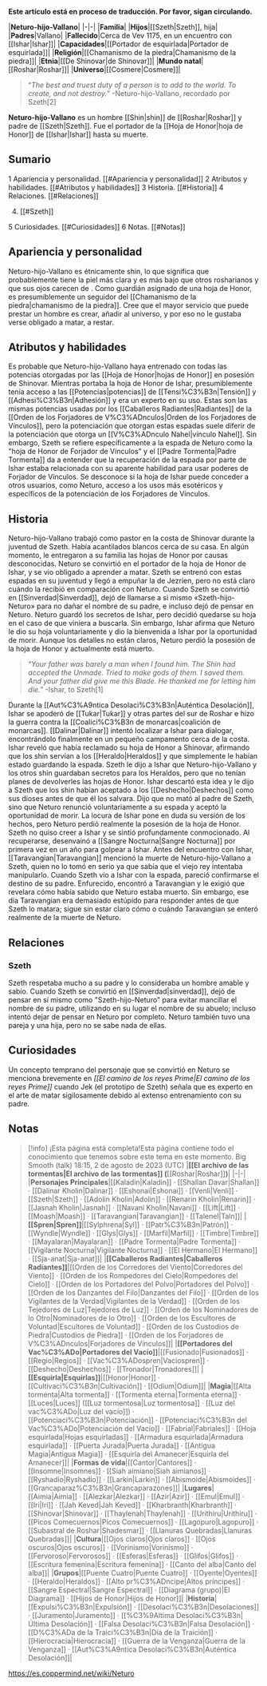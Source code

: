 **Este artículo está en proceso de traducción. Por favor, sigan circulando.**


|**Neturo-hijo-Vallano**|
|-|-|
|**Familia**|
|**Hijos**|[[Szeth\|Szeth]], hija|
|**Padres**|Vallano|
|**Fallecido**|Cerca de Vev 1175, en un encuentro con [[Ishar\|Ishar]]|
|**Capacidades**|[[Portador de esquirlada\|Portador de esquirlada]]|
|**Religión**|[[Chamanismo de la piedra\|Chamanismo de la piedra]]|
|**Etnia**|[[De Shinovar\|de Shinovar]]|
|**Mundo natal**|[[Roshar\|Roshar]]|
|**Universo**|[[Cosmere\|Cosmere]]|

>“*The best and truest duty of a person is to add to the world. To create, and not destroy.*”
\-Neturo-hijo-Vallano, recordado por Szeth[2]


**Neturo-hijo-Vallano** es un hombre [[Shin\|shin]] de [[Roshar\|Roshar]] y padre de [[Szeth\|Szeth]]. Fue el portador de la [[Hoja de Honor\|hoja de Honor]] de [[Ishar\|Ishar]] hasta su muerte.

## Sumario

1 Apariencia y personalidad. [[#Apariencia y personalidad]] 
2 Atributos y habilidades. [[#Atributos y habilidades]] 
3 Historia. [[#Historia]] 
4 Relaciones. [[#Relaciones]] 

4. [[#Szeth]] 


5 Curiosidades. [[#Curiosidades]] 
6 Notas. [[#Notas]] 


## Apariencia y personalidad
Neturo-hijo-Vallano es étnicamente shin, lo que significa que probablemente tiene la piel más clara y es más bajo que otros rosharianos y que sus ojos carecen de . Como guardián asignado de una hoja de Honor, es presumiblemente un seguidor del [[Chamanismo de la piedra\|chamanismo de la piedra]]. Cree que el mayor servicio que puede prestar un hombre es crear, añadir al universo, y por eso no le gustaba verse obligado a matar, a restar.

## Atributos y habilidades
Es probable que Neturo-hijo-Vallano haya entrenado con todas las potencias otorgadas por las [[Hoja de Honor\|hojas de Honor]] en posesión de Shinovar. Mientras portaba la hoja de Honor de Ishar, presumiblemente tenía acceso a las [[Potencias\|potencias]] de [[Tensi%C3%B3n\|Tensión]] y [[Adhesi%C3%B3n\|Adhesión]] y era un experto en su uso. Estas son las mismas potencias usadas por los [[Caballeros Radiantes\|Radiantes]] de la [[Orden de los Forjadores de V%C3%ADnculos\|Orden de los Forjadores de Vínculos]], pero la potenciación que otorgan estas espadas suele diferir de la potenciación que otorga un [[V%C3%ADnculo Nahel\|vínculo Nahel]]. Sin embargo, Szeth se refiere específicamente a la espada de Neturo como la "hoja de Honor de Forjador de Vínculos" y el [[Padre Tormenta\|Padre Tormenta]] da a entender que la recuperación de la espada por parte de Ishar estaba relacionada con su aparente habilidad para usar poderes de Forjador de Vínculos. Se desconoce si la hoja de Ishar puede conceder a otros usuarios, como Neturo, acceso a los usos más esotéricos y específicos de la potenciación de los Forjadores de Vínculos.

## Historia
Neturo-hijo-Vallano trabajó como pastor en la costa de Shinovar durante la juventud de Szeth. Había acantilados blancos cerca de su casa. En algún momento, le entregaron a su familia las hojas de Honor por causas desconocidas. Neturo se convirtió en el portador de la hoja de Honor de Ishar, y se vio obligado a aprender a matar. Szeth se entrenó con estas espadas en su juventud y llegó a empuñar la de Jezrien, pero no está claro cuándo la recibió en comparación con Neturo.
Cuando Szeth se convirtió en [[Sinverdad\|Sinverdad]], dejó de llamarse a si mismo «Szeth-hijo-Neturo» para no dañar el nombre de su padre, e incluso dejó de pensar en Neturo.
Neturo guardó los secretos de Ishar, pero decidió quedarse su hoja en el caso de que viniera a buscarla. Sin embargo, Ishar afirma que Neturo le dio su hoja voluntariamente y dio la bienvenida a Ishar por la oportunidad de morir. Aunque los detalles no están claros, Neturo perdió la posesión de la hoja de Honor y actualmente está muerto.

>“*Your father was barely a man when I found him. The Shin had accepted the Unmade. Tried to make gods of them. I saved them. And your father did give me this Blade. He thanked me for letting him die.*”
\-Ishar, to Szeth[1]

Durante la [[Aut%C3%A9ntica Desolaci%C3%B3n\|Auténtica Desolación]], Ishar se apoderó de [[Tukar\|Tukar]] y otras partes del sur de Roshar e hizo la guerra contra la [[Coalici%C3%B3n de monarcas\|coalición de monarcas]]. [[Dalinar\|Dalinar]] intentó localizar a Ishar para dialogar, encontrándolo finalmente en un pequeño campamento cerca de la costa. Ishar reveló que había reclamado su hoja de Honor a Shinovar, afirmando que los shin servían a los [[Heraldo\|Heraldos]] y que simplemente le habían estado guardando la espada. Szeth le dijo a Ishar que Neturo-hijo-Vallano y los otros shin guardaban secretos para los Heraldos, pero que no tenían planes de devolverles las hojas de Honor. Ishar descartó esta idea y le dijo a Szeth que los shin habían aceptado a los [[Deshecho\|Deshechos]] como sus dioses antes de que él los salvara. Dijo que no mató al padre de Szeth, sino que Neturo renunció voluntariamente a su espada y aceptó la oportunidad de morir. La locura de Ishar pone en duda su versión de los hechos, pero Neturo perdió realmente la posesión de la hoja de Honor. Szeth no quiso creer a Ishar y se sintió profundamente conmocionado. Al recuperarse, desenvainó a [[Sangre Nocturna\|Sangre Nocturna]] por primera vez en un año para golpear a Ishar.
Antes del encuentro con Ishar, [[Taravangian\|Taravangian]] mencionó la muerte de Neturo-hijo-Vallano a Szeth, quien no lo tomó en serio ya que sabía que el viejo rey intentaba manipularlo. Cuando Szeth vio a Ishar con la espada, pareció confirmarse el destino de su padre. Enfurecido, encontró a Taravangian y le exigió que revelara cómo había sabido que Neturo estaba muerto. Sin embargo, ese día Taravangian era demasiado estúpido para responder antes de que Szeth lo matara; sigue sin estar claro cómo o cuándo Taravangian se enteró realmente de la muerte de Neturo.

## Relaciones
### Szeth
Szeth respetaba mucho a su padre y lo consideraba un hombre amable y sabio. Cuando Szeth se convirtió en [[Sinverdad\|sinverdad]], dejó de pensar en sí mismo como "Szeth-hijo-Neturo" para evitar mancillar el nombre de su padre, utilizando en su lugar el nombre de su abuelo; incluso intentó dejar de pensar en Neturo por completo. Neturo también tuvo una pareja y una hija, pero no se sabe nada de ellas.

## Curiosidades
Un concepto temprano del personaje que se convirtió en Neturo se menciona brevemente en *[[El camino de los reyes Prime\|El camino de los reyes Prime]]* cuando Jek (el prototipo de Szeth) señala que es experto en el arte de matar sigilosamente debido al extenso entrenamiento con su padre.
## Notas

> [!info] ¡Esta página está completa!Esta página contiene todo el conocimiento que tenemos sobre este tema en este momento.
Big Smooth (talk) 18:15, 2 de agosto de 2023 (UTC)
|**[[El archivo de las tormentas\|El archivo de las tormentas]] (**[[Roshar\|Roshar]]**)**|
|-|-|
|**Personajes Principales**|[[Kaladin\|Kaladin]] · [[Shallan Davar\|Shallan]] · [[Dalinar Kholin\|Dalinar]] · [[Eshonai\|Eshonai]] · [[Venli\|Venli]] · [[Szeth\|Szeth]] · [[Adolin Kholin\|Adolin]] · [[Renarin Kholin\|Renarin]] · [[Jasnah Kholin\|Jasnah]] · [[Navani Kholin\|Navani]] · [[Lift\|Lift]] · [[Moash\|Moash]] · [[Taravangian\|Taravangian]] · [[Talenel\|Taln]]|
|**[[Spren\|Spren]]**|[[Sylphrena\|Syl]] · [[Patr%C3%B3n\|Patrón]] · [[Wyndle\|Wyndle]] · [[Glys\|Glys]] · [[Marfil\|Marfil]] · [[Timbre\|Timbre]] · [[Mayalaran\|Mayalaran]] · [[Padre Tormenta\|Padre Tormenta]] · [[Vigilante Nocturna\|Vigilante Nocturna]] · [[El Hermano\|El Hermano]] · [[Sja-anat\|Sja-anat]]|
|**[[Caballeros Radiantes\|Caballeros Radiantes]]**|[[Orden de los Corredores del Viento\|Corredores del Viento]] · [[Orden de los Rompedores del Cielo\|Rompedores del Cielo]] · [[Orden de los Portadores del Polvo\|Portadores del Polvo]] · [[Orden de los Danzantes del Filo\|Danzantes del Filo]] · [[Orden de los Vigilantes de la Verdad\|Vigilantes de la Verdad]] · [[Orden de los Tejedores de Luz\|Tejedores de Luz]] · [[Orden de los Nominadores de lo Otro\|Nominadores de lo Otro]] · [[Orden de los Escultores de Voluntad\|Escultores de Voluntad]] · [[Orden de los Custodios de Piedra\|Custodios de Piedra]] · [[Orden de los Forjadores de V%C3%ADnculos\|Forjadores de Vínculos]]|
|**[[Portadores del Vac%C3%ADo\|Portadores del Vacío]]**|[[Fusionado\|Fusionados]] · [[Regio\|Regios]] · [[Vac%C3%ADospren\|Vacíospren]] · [[Deshecho\|Deshechos]] · [[Tronador\|Tronadores]]|
|**[[Esquirla\|Esquirlas]]**|[[Honor\|Honor]] · [[Cultivaci%C3%B3n\|Cultivación]] · [[Odium\|Odium]]|
|**Magia**|[[Alta tormenta\|Alta tormenta]] · [[Tormenta eterna\|Tormenta eterna]] · [[Luces\|Luces]] ([[Luz tormentosa\|Luz tormentosa]] · [[Luz del vac%C3%ADo\|Luz del vacío]]) · [[Potenciaci%C3%B3n\|Potenciación]] · [[Potenciaci%C3%B3n del Vac%C3%ADo\|Potenciación del Vacío]] · [[Fabrial\|Fabriales]] · [[Hoja esquirlada\|Hojas esquirladas]] · [[Armadura esquirlada\|Armadura esquirlada]] · [[Puerta Jurada\|Puerta Jurada]] · [[Antigua Magia\|Antigua Magia]] · [[Esquirla del Amanecer\|Esquirla del Amanecer]]|
|**Formas de vida**|[[Cantor\|Cantores]] · [[Insomne\|Insomnes]] · [[Siah aimiano\|Siah aimianos]] · [[Ryshadio\|Ryshadio]] · [[Larkin\|Larkin]] · [[Abismoide\|Abismoides]] · [[Grancaparaz%C3%B3n\|Grancaparazones]]|
|**Lugares**|[[Aimia\|Aimia]] · [[Alezkar\|Alezkar]] · [[Azir\|Azir]] · [[Emul\|Emul]] · [[Iri\|Iri]] · [[Jah Keved\|Jah Keved]] · [[Kharbranth\|Kharbranth]] · [[Shinovar\|Shinovar]] · [[Thaylenah\|Thaylenah]] · [[Urithiru\|Urithiru]] · [[Picos Comecuernos\|Picos Comecuernos]] · [[Lagopuro\|Lagopuro]] · [[Subastral de Roshar\|Shadesmar]] · [[Llanuras Quebradas\|Llanuras Quebradas]]|
|**Cultura**|[[Ojos claros\|Ojos claros]] · [[Ojos oscuros\|Ojos oscuros]] · [[Vorinismo\|Vorinismo]] · [[Fervoroso\|Fervorosos]] · [[Esferas\|Esferas]] · [[Glifos\|Glifos]] · [[Escritura femenina\|Escritura femenina]] · [[Canto del alba\|Canto del alba]]|
|**Grupos**|[[Puente Cuatro\|Puente Cuatro]] · [[Oyente\|Oyentes]] · [[Heraldo\|Heraldos]] · [[Alto pr%C3%ADncipe\|Altos príncipes]] · [[Sangre Espectral\|Sangre Espectral]] · [[Diagrama (grupo)\|El Diagrama]] · [[Hijos de Honor\|Hijos de Honor]]|
|**Historia**|[[Expulsi%C3%B3n\|Expulsión]] · [[Desolaci%C3%B3n\|Desolaciones]] · [[Juramento\|Juramento]] · [[%C3%9Altima Desolaci%C3%B3n\|Última Desolación]] · [[Falsa Desolaci%C3%B3n\|Falsa Desolación]] · [[D%C3%ADa de la Traici%C3%B3n\|Día de la Traición]] · [[Hierocracia\|Hierocracia]] · [[Guerra de la Venganza\|Guerra de la Venganza]] · [[Aut%C3%A9ntica Desolaci%C3%B3n\|Auténtica Desolación]]|



https://es.coppermind.net/wiki/Neturo